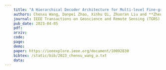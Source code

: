 ```yaml
---
    title: "A Hierarchical Decoder Architecture for Multi-level Fine-grained Disaster Detection"
    authors: Chenxu Wang, Danpei Zhao, Xinhu Qi, Zhuoran Liu and **Zhenwei Shi**
    journal: IEEE Transactions on Geoscience and Remote Sensing (TGRS)
    pub_date: 2023-04-05
    pdf: 
    arxiv: 
    code: 
    page: 
    demo: 
    paper: https://ieeexplore.ieee.org/document/10092830
    bibtex: /static/bib/2023_chenxu_wang_a.txt
    data:
---
```

    